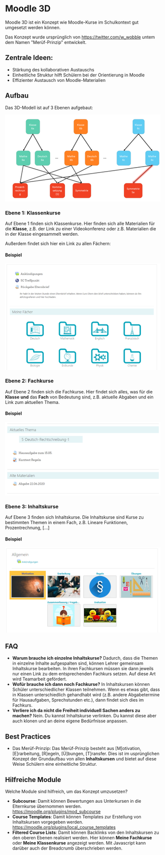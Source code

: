 # Moodle 3D

Moodle 3D ist ein Konzept wie Moodle-Kurse im Schulkontext gut umgesetzt werden können. 

Das Konzept wurde ursprünglich von https://twitter.com/w_wobble untem dem Namen "Merüf-Prinzip" entwickelt.

## Zentrale Ideen:

  * Stärkung des kollaborativen Austauschs
  * Einheitliche Struktur hilft Schülern bei der Orientierung in Moodle
  * Effizienter Austausch von Moodle-Materialien

## Aufbau

Das 3D-Modell ist auf 3 Ebenen aufgebaut:

![Struktur](images/3d-struktur.png)

### Ebene 1: Klassenkurse

Auf Ebene 1 finden sich Klassenkurse. Hier finden sich alle Materialien für die **Klasse**, z.B. der Link zu einer Videokonferenz oder z.B. Materialien die in der Klasse eingesammelt werden.

Außerdem findet sich hier ein Link zu allen Fächern:

#### Beispiel

![Klassenkurs](images/klassenkurs.png)

### Ebene 2: Fachkurse

Auf Ebene 2 finden sich die Fachkurse. Hier findet sich alles, was für die **Klasse** **und** das **Fach** von Bedeutung sind, z.B. aktuelle Abgaben und ein Link zum aktuellen Thema.

#### Beispiel

![Fachkurs](images/fachkurs.png)

### Ebene 3: Inhaltskurse

Auf Ebene 3 finden sich Inhaltskurse. Die Inhaltskurse sind Kurse zu bestimmten Themen in einem Fach, z.B. Lineare Funktionen, Prozentrechnung, […]

#### Beispiel

![Fachkurs](images/inhaltskurs.png)

## FAQ

* **Warum brauche ich einzelne Inhaltskurse?**
  Dadurch, dass die Themen in einzelne Inhalte aufgespalten sind, können Lehrer gemeinsam Inhaltskurse bearbeiten. In ihren Fachkursen müssen sie dann jeweils nur einen Link zu dem entsprechenden Fachkurs setzen. Auf diese Art wird Teamarbeit gefördert.
* **Wofür brauche ich dann noch Fachkurse?**
  In Inhaltskursen können Schüler unterschiedlicher Klassen teilnehmen. Wenn es etwas gibt, dass in Klassen unterschiedlich gehandhabt wird (z.B. andere Abgabetermine für Hausaufgaben, Sprechstunden etc.), dann findet sich dies im Fachkurs.
* **Verliere ich da nicht die Freiheit individuell Sachen anders zu machen?**
  Nein. Du kannst Inhaltskurse verlinken. Du kannst diese aber auch klonen und an deine eigene Bedürfnisse anpassen.

## Best Practices

* Das Merüf-Prinzip: Das Merüf-Prinzip besteht aus [M]otivation, [E]rarbeitung, [R]egeln, [Ü]bungen, [T]ransfer. Dies ist im usprünglichen Konzept der Grundaufbau von allen **Inhaltskursen** und bietet auf diese Weise Schülern eine einheitliche Struktur.

## Hilfreiche Module

Welche Module sind hilfreich, um das Konzept umzusetzen?

* **Subcourse**: Damit können Bewertungen aus Unterkursen in die Elternkurse übernommen werden. https://moodle.org/plugins/mod_subcourse
* **Course Templates**: Damit können Templates zur Erstellung von Inhaltskursen vorgegeben werden. https://moodle.org/plugins/local_course_templates
* **Filtered Course Lists**: Damit können Backlinks von den Inhaltskursen zu den oberen Ebenen realisiert werden. Hier können **Meine Fachkurse** oder **Meine Klassenkurse** angezeigt werden. Mit Javascript kann darüber auch der Breadcrumb überschrieben werden.